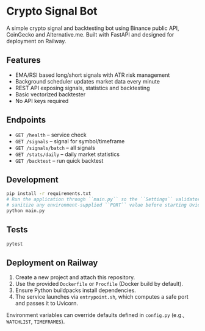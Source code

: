 # Crypto Signal Bot

A simple crypto signal and backtesting bot using Binance public API, CoinGecko and Alternative.me. Built with FastAPI and designed for deployment on Railway.

## Features
- EMA/RSI based long/short signals with ATR risk management
- Background scheduler updates market data every minute
- REST API exposing signals, statistics and backtesting
- Basic vectorized backtester
- No API keys required

## Endpoints
- `GET /health` – service check
- `GET /signals` – signal for symbol/timeframe
- `GET /signals/batch` – all signals
- `GET /stats/daily` – daily market statistics
- `GET /backtest` – run quick backtest

## Development
```bash
pip install -r requirements.txt
# Run the application through ``main.py`` so the ``Settings`` validator can
# sanitize any environment-supplied ``PORT`` value before starting Uvicorn.
python main.py
```

## Tests
```bash
pytest
```

## Deployment on Railway
1. Create a new project and attach this repository.
2. Use the provided `Dockerfile` or `Procfile` (Docker build by default).
3. Ensure Python buildpacks install dependencies.
4. The service launches via `entrypoint.sh`, which computes a safe port
    and passes it to Uvicorn.

Environment variables can override defaults defined in `config.py` (e.g., `WATCHLIST`, `TIMEFRAMES`).
